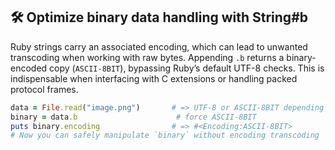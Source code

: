 ## 🛠 Optimize binary data handling with String#b

Ruby strings carry an associated encoding, which can lead to unwanted transcoding when working with raw bytes. Appending `.b` returns a binary-encoded copy (`ASCII-8BIT`), bypassing Ruby’s default UTF-8 checks. This is indispensable when interfacing with C extensions or handling packed protocol frames.

```ruby
data = File.read("image.png")       # => UTF-8 or ASCII-8BIT depending on source
binary = data.b                      # force ASCII-8BIT
puts binary.encoding                # => #<Encoding:ASCII-8BIT>
# Now you can safely manipulate `binary` without encoding transcoding
```